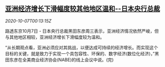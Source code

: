 <!--1602030196000-->
[亚洲经济增长下滑幅度较其他地区温和--日本央行总裁](https://cn.reuters.com/article/boj-head-asia-growth-1007wedn-idCNKBS26S00X)
------

<div><i>2020-10-07T00:13:15Z</i></div><p>路透东京10月7日 - 日本央行总裁黑田东彦周三表示，亚洲经济情况依然严峻，但与其他地区相较，亚洲经济增长下滑幅度较为温和。</p><p>“从长期观点看，亚洲必须应对其挑战，以便达成可持续的经济增长。而实现这个目标的关键，就是致力于实现一个具包容性、环保的、数字经济(数位化经济)，”黑田东彦在全美商业经济协会(NABE)的线上会议中说。(完)</p>
